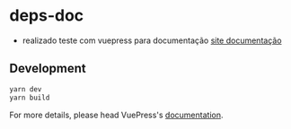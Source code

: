 # deps-doc

- realizado teste com vuepress para documentação [site documentação](https://ramirescm.github.io/deps-doc)

> 

## Development

```bash
yarn dev
yarn build
```

For more details, please head VuePress's [documentation](https://v1.vuepress.vuejs.org/).

